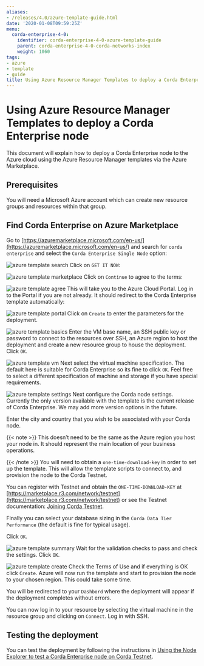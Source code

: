 ```yaml
---
aliases:
- /releases/4.0/azure-template-guide.html
date: '2020-01-08T09:59:25Z'
menu:
  corda-enterprise-4-0:
    identifier: corda-enterprise-4-0-azure-template-guide
    parent: corda-enterprise-4-0-corda-networks-index
    weight: 1060
tags:
- azure
- template
- guide
title: Using Azure Resource Manager Templates to deploy a Corda Enterprise node
---
```



# Using Azure Resource Manager Templates to deploy a Corda Enterprise node

This document will explain how to deploy a Corda Enterprise node to the Azure cloud using the Azure Resource Manager templates via the Azure Marketplace.


## Prerequisites

You will need a Microsoft Azure account which can create new resource groups and resources within that group.


## Find Corda Enterprise on Azure Marketplace

Go to [https://azuremarketplace.microsoft.com/en-us/](https://azuremarketplace.microsoft.com/en-us/) and search for `corda enterprise` and select the `Corda Enterprise Single Node` option:

![azure template search](/en/images/azure-template-search.png "azure template search")
Click on `GET IT NOW`:

![azure template marketplace](/en/images/azure-template-marketplace.png "azure template marketplace")
Click on `Continue` to agree  to the terms:

![azure template agree](/en/images/azure-template-agree.png "azure template agree")
This will take you to the Azure Cloud Portal. Log in to the Portal if you are not already. It should redirect to the Corda Enterprise template automatically:

![azure template portal](/en/images/azure-template-portal.png "azure template portal")
Click on `Create` to enter the parameters for the deployment.

![azure template basics](/en/images/azure-template-basics.png "azure template basics")
Enter the VM base name, an SSH public key or password to connect to the resources over SSH, an Azure region to host the deployment and create a new resource group to house the deployment. Click `OK`.

![azure template vm](/en/images/azure-template-vm.png "azure template vm")
Next select the virtual machine specification. The default here is suitable for Corda Enterprise so its fine to click `OK`. Feel free to select a different specification of machine and storage if you have special requirements.

![azure template settings](/en/images/azure-template-settings.png "azure template settings")
Next configure the Corda node settings. Currently the only version available with the template is the current release of Corda Enterprise. We may add more version options in the future.

Enter the city and country that you wish to be associated with your Corda node.

{{< note >}}
This doesn’t need to be the same as the Azure region you host your node in. It should represent the main location of your business operations.

{{< /note >}}
You will need to obtain a `one-time-download-key` in order to set up the template. This will allow the template scripts to connect to, and provision the node to the Corda Testnet.

You can register with Testnet and obtain the `ONE-TIME-DOWNLOAD-KEY` at [https://marketplace.r3.com/network/testnet](https://marketplace.r3.com/network/testnet) or see the Testnet documentation: [Joining Corda Testnet](corda-testnet-intro.md).

Finally you can select your database sizing in the `Corda Data Tier Performance` (the default is fine for typical usage).

Click `OK`.

![azure template summary](/en/images/azure-template-summary.png "azure template summary")
Wait for the validation checks to pass and check the settings. Click `OK`.

![azure template create](/en/images/azure-template-create.png "azure template create")
Check the Terms of Use and if everything is OK click `Create`. Azure will now run the template and start to provision the node to your chosen region. This could take some time.

You will be redirected to your `Dashbord` where the deployment will appear if the deployment completes without errors.

You can now log in to your resource by selecting the virtual machine in the resource group and clicking on `Connect`. Log in with SSH.


## Testing the deployment

You can test the deployment by following the instructions in [Using the Node Explorer to test a Corda Enterprise node on Corda Testnet](testnet-explorer.md).

